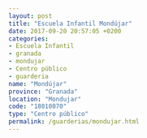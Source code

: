 ```yaml
---
layout: post
title: "Escuela Infantil Mondújar"
date: 2017-09-20 20:57:05 +0200
categories:
- Escuela Infantil
- granada
- mondujar
- Centro público
- guarderia
name: "Mondújar"
province: "Granada"
location: "Mondujar"
code: "18010070"
type: "Centro público"
permalink: /guarderias/mondujar.html
---
```

